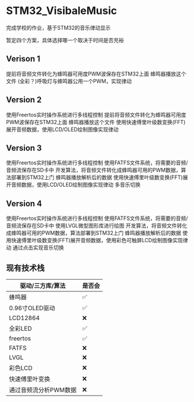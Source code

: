 # STM32_VisibaleMusic
完成学校的作业，基于STM32的音乐律动显示

暂定四个方案，具体选择哪一个取决于时间是否充裕
## Verison 1
提前将音频文件转化为蜂鸣器可用度PWM波保存在STM32上面
蜂鸣器播放这个文件
(全彩？)呼吸灯与蜂鸣器公用一个PWM，实现律动

## Version 2
使用Freertos实时操作系统进行多线程控制
提前将音频文件转化为蜂鸣器可用度PWM波保存在STM32上面
蜂鸣器播放这个文件
使用快速傅里叶级数变换(FFT)展开音频数据，使用LCD/OLED绘制图像实现律动

## Version 3
使用Freertos实时操作系统进行多线程控制
使用FATFS文件系统，将需要的音频/音频流保存在SD卡中
开发算法，将音频文件转化成蜂鸣器可用的PWM数据，算法部署到STM32上门
蜂鸣器播放解析后的数据
使用快速傅里叶级数变换(FFT)展开音频数据，使用LCD/OLED绘制图像实现律动
多音乐切换

## Version 4
使用Freertos实时操作系统进行多线程控制
使用FATFS文件系统，将需要的音频/音频流保存在SD卡中
使用LVGL微型图形库进行绘图
开发算法，将音频文件转化成蜂鸣器可用的PWM数据，算法部署到STM32上门
蜂鸣器播放解析后的数据
使用快速傅里叶级数变换(FFT)展开音频数据，使用彩色可触屏LCD绘制图像实现律动
通过点击实现音乐切换


## 现有技术栈
| 驱动/三方库/算法 | 是否会 |
| --------------- | ------ |
| 蜂鸣器   | ✅      |
| 0.96寸OLED驱动 | ✅      |
| LCD12864 | ❌     |
| 全彩LED | ✅ |
| freertos | ✅ |
| FATFS | ❌ |
| LVGL | ❌ |
| 彩色LCD | ❌ |
| 快速傅里叶变换 | ❌ |
| 通过音频流分析PWM数据 | ❌ |